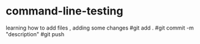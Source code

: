 # command-line-testing
learning how to add files , adding some changes
#git add . 
#git commit -m "description"
#git push

